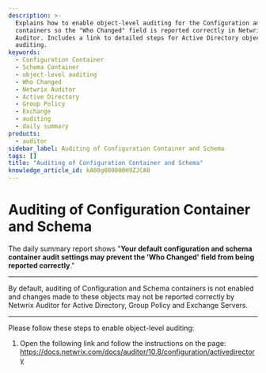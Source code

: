 ```yaml
---
description: >-
  Explains how to enable object-level auditing for the Configuration and Schema
  containers so the "Who Changed" field is reported correctly in Netwrix
  Auditor. Includes a link to detailed steps for Active Directory object-level
  auditing.
keywords:
  - Configuration Container
  - Schema Container
  - object-level auditing
  - Who Changed
  - Netwrix Auditor
  - Active Directory
  - Group Policy
  - Exchange
  - auditing
  - daily summary
products:
  - auditor
sidebar_label: Auditing of Configuration Container and Schema
tags: []
title: "Auditing of Configuration Container and Schema"
knowledge_article_id: kA00g000000H9ZJCA0
---
```


# Auditing of Configuration Container and Schema

The daily summary report shows "**Your default configuration and schema container audit settings may prevent the 'Who Changed' field from being reported correctly**."

---

By default, auditing of Configuration and Schema containers is not enabled and changes made to these objects may not be reported correctly by Netwrix Auditor for Active Directory, Group Policy and Exchange Servers.

---

Please follow these steps to enable object-level auditing:

1. Open the following link and follow the instructions on the page:
   https://docs.netwrix.com/docs/auditor/10.8/configuration/activedirectory
